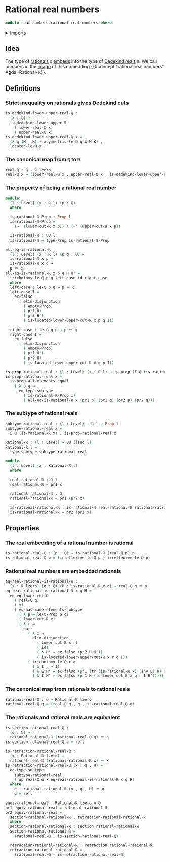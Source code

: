 # Rational real numbers

```agda
module real-numbers.rational-real-numbers where
```

<details><summary>Imports</summary>

```agda
open import elementary-number-theory.inequality-rational-numbers
open import elementary-number-theory.rational-numbers
open import elementary-number-theory.strict-inequality-rational-numbers

open import foundation.action-on-identifications-functions
open import foundation.cartesian-product-types
open import foundation.conjunction
open import foundation.dependent-pair-types
open import foundation.disjunction
open import foundation.embeddings
open import foundation.empty-types
open import foundation.equivalences
open import foundation.existential-quantification
open import foundation.function-types
open import foundation.homotopies
open import foundation.identity-types
open import foundation.logical-equivalences
open import foundation.negation
open import foundation.propositional-truncations
open import foundation.propositions
open import foundation.retractions
open import foundation.sections
open import foundation.subtypes
open import foundation.transport-along-identifications
open import foundation.universe-levels

open import logic.functoriality-existential-quantification

open import real-numbers.dedekind-real-numbers
open import real-numbers.lower-dedekind-real-numbers
open import real-numbers.rational-lower-dedekind-real-numbers
open import real-numbers.rational-upper-dedekind-real-numbers
open import real-numbers.upper-dedekind-real-numbers
```

</details>

## Idea

The type of [rationals](elementary-number-theory.rational-numbers.md) `ℚ`
[embeds](foundation-core.embeddings.md) into the type of
[Dedekind reals](real-numbers.dedekind-real-numbers.md) `ℝ`. We call numbers in
the [image](foundation.images.md) of this embedding
{{#concept "rational real numbers" Agda=Rational-ℝ}}.

## Definitions

### Strict inequality on rationals gives Dedekind cuts

```agda
is-dedekind-lower-upper-real-ℚ :
  (x : ℚ) →
  is-dedekind-lower-upper-ℝ
    ( lower-real-ℚ x)
    ( upper-real-ℚ x)
is-dedekind-lower-upper-real-ℚ x =
  (λ q (H , K) → asymmetric-le-ℚ q x H K) ,
  located-le-ℚ x
```

### The canonical map from `ℚ` to `ℝ`

```agda
real-ℚ : ℚ → ℝ lzero
real-ℚ x = (lower-real-ℚ x , upper-real-ℚ x , is-dedekind-lower-upper-real-ℚ x)
```

### The property of being a rational real number

```agda
module _
  {l : Level} (x : ℝ l) (p : ℚ)
  where

  is-rational-ℝ-Prop : Prop l
  is-rational-ℝ-Prop =
    (¬' (lower-cut-ℝ x p)) ∧ (¬' (upper-cut-ℝ x p))

  is-rational-ℝ : UU l
  is-rational-ℝ = type-Prop is-rational-ℝ-Prop
```

```agda
all-eq-is-rational-ℝ :
  {l : Level} (x : ℝ l) (p q : ℚ) →
  is-rational-ℝ x p →
  is-rational-ℝ x q →
  p ＝ q
all-eq-is-rational-ℝ x p q H H' =
  trichotomy-le-ℚ p q left-case id right-case
  where
  left-case : le-ℚ p q → p ＝ q
  left-case I =
    ex-falso
      ( elim-disjunction
        ( empty-Prop)
        ( pr1 H)
        ( pr2 H')
        ( is-located-lower-upper-cut-ℝ x p q I))

  right-case : le-ℚ q p → p ＝ q
  right-case I =
    ex-falso
      ( elim-disjunction
        ( empty-Prop)
        ( pr1 H')
        ( pr2 H)
        ( is-located-lower-upper-cut-ℝ x q p I))

is-prop-rational-real : {l : Level} (x : ℝ l) → is-prop (Σ ℚ (is-rational-ℝ x))
is-prop-rational-real x =
  is-prop-all-elements-equal
    ( λ p q →
      eq-type-subtype
        ( is-rational-ℝ-Prop x)
        ( all-eq-is-rational-ℝ x (pr1 p) (pr1 q) (pr2 p) (pr2 q)))
```

### The subtype of rational reals

```agda
subtype-rational-real : {l : Level} → ℝ l → Prop l
subtype-rational-real x =
  Σ ℚ (is-rational-ℝ x) , is-prop-rational-real x

Rational-ℝ : (l : Level) → UU (lsuc l)
Rational-ℝ l =
  type-subtype subtype-rational-real

module _
  {l : Level} (x : Rational-ℝ l)
  where

  real-rational-ℝ : ℝ l
  real-rational-ℝ = pr1 x

  rational-rational-ℝ : ℚ
  rational-rational-ℝ = pr1 (pr2 x)

  is-rational-rational-ℝ : is-rational-ℝ real-rational-ℝ rational-rational-ℝ
  is-rational-rational-ℝ = pr2 (pr2 x)
```

## Properties

### The real embedding of a rational number is rational

```agda
is-rational-real-ℚ : (p : ℚ) → is-rational-ℝ (real-ℚ p) p
is-rational-real-ℚ p = (irreflexive-le-ℚ p , irreflexive-le-ℚ p)
```

### Rational real numbers are embedded rationals

```agda
eq-real-rational-is-rational-ℝ :
  (x : ℝ lzero) (q : ℚ) (H : is-rational-ℝ x q) → real-ℚ q ＝ x
eq-real-rational-is-rational-ℝ x q H =
  eq-eq-lower-cut-ℝ
    ( real-ℚ q)
    ( x)
    ( eq-has-same-elements-subtype
      ( λ p → le-ℚ-Prop p q)
      ( lower-cut-ℝ x)
      ( λ r →
        pair
          ( λ I →
            elim-disjunction
              ( lower-cut-ℝ x r)
              ( id)
              ( λ H' → ex-falso (pr2 H H'))
              ( is-located-lower-upper-cut-ℝ x r q I))
          ( trichotomy-le-ℚ r q
            ( λ I _ → I)
            ( λ E H' → ex-falso (pr1 (tr (is-rational-ℝ x) (inv E) H) H'))
            ( λ I H' → ex-falso (pr1 H (le-lower-cut-ℝ x q r I H'))))))
```

### The canonical map from rationals to rational reals

```agda
rational-real-ℚ : ℚ → Rational-ℝ lzero
rational-real-ℚ q = (real-ℚ q , q , is-rational-real-ℚ q)
```

### The rationals and rational reals are equivalent

```agda
is-section-rational-real-ℚ :
  (q : ℚ) →
  rational-rational-ℝ (rational-real-ℚ q) ＝ q
is-section-rational-real-ℚ q = refl

is-retraction-rational-real-ℚ :
  (x : Rational-ℝ lzero) →
  rational-real-ℚ (rational-rational-ℝ x) ＝ x
is-retraction-rational-real-ℚ (x , q , H) =
  eq-type-subtype
    subtype-rational-real
    ( ap real-ℚ α ∙ eq-real-rational-is-rational-ℝ x q H)
  where
    α : rational-rational-ℝ (x , q , H) ＝ q
    α = refl

equiv-rational-real : Rational-ℝ lzero ≃ ℚ
pr1 equiv-rational-real = rational-rational-ℝ
pr2 equiv-rational-real =
  section-rational-rational-ℝ , retraction-rational-rational-ℝ
  where
  section-rational-rational-ℝ : section rational-rational-ℝ
  section-rational-rational-ℝ =
    (rational-real-ℚ , is-section-rational-real-ℚ)

  retraction-rational-rational-ℝ : retraction rational-rational-ℝ
  retraction-rational-rational-ℝ =
    (rational-real-ℚ , is-retraction-rational-real-ℚ)
```

